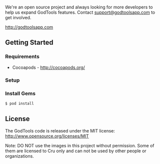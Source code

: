
We're an open source project and always looking for more developers to help us expand GodTools features.  Contact support@godtoolsapp.com to get involved.

http://godtoolsapp.com

## Getting Started

### Requirements

* Cocoapods - http://cocoapods.org/

### Setup

### Install Gems

```bash
$ pod install
```

## License

The GodTools code is released under the MIT license:  http://www.opensource.org/licenses/MIT

Note: DO NOT use the images in this project without permission. Some of them are licensed to Cru only and can not be used by other people or organizations.
